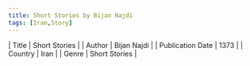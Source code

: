 ```yaml
---
title: Short Stories by Bijan Najdi
tags: [Iran,Story]
---     
```

| Title | Short Stories  |
| Author |  Bijan Najdi  |
| Publication Date | 1373   |
| Country | Iran |
| Genre | Short Stories  |
        